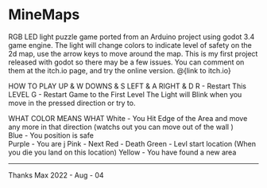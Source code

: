 # MineMaps
RGB LED light puzzle game ported from an Arduino project using godot 3.4 game engine.
The light will change colors to indicate level of safety on the 2d map, use the arrow keys to move around the map.
This is my first project released with godot so there may be a few issues. You can  comment on them at the itch.io page, and try the online version.
@{link to itch.io}

HOW TO PLAY
UP & W  DOWNS & S
LEFT & A RIGHT & D
R - Restart This LEVEL
G - Restart Game to the First Level
The Light will Blink when you move in the pressed direction or try to. 

WHAT COLOR MEANS WHAT
White - You Hit Edge of the Area and move any more in that direction (watchs out you can move out of the wall ) 	              
Blue - You position is safe 	
Purple - You are j
Pink - Next 
Red - Death 
Green - Levl start location  (When you die you land on this location) 
Yellow  - You have found a new area

__________________________________________________________________________________________

Thanks Max 2022 - Aug - 04
